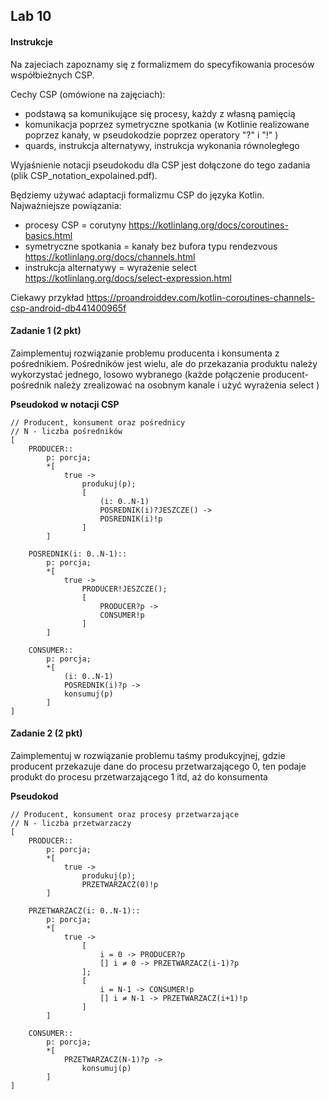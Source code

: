 ## Lab 10

#### Instrukcje
Na zajeciach zapoznamy się z formalizmem do specyfikowania procesów współbieżnych CSP.

Cechy CSP (omówione na zajęciach):
- podstawą sa komunikujące się procesy, każdy z własną pamięcią
- komunikacja poprzez  symetryczne spotkania (w Kotlinie realizowane poprzez  kanały, w pseudokodzie poprzez operatory "?" i "!" ) 
- quards, instrukcja alternatywy, instrukcja wykonania równoległego

Wyjaśnienie notacji pseudokodu dla CSP jest  dołączone do tego  zadania (plik CSP_notation_expolained.pdf).

Będziemy używać adaptacji formalizmu CSP do języka Kotlin.
Najważniejsze powiązania:
- procesy CSP = corutyny https://kotlinlang.org/docs/coroutines-basics.html
- symetryczne spotkania = kanały bez bufora  typu rendezvous  https://kotlinlang.org/docs/channels.html
- instrukcja alternatywy = wyrażenie select https://kotlinlang.org/docs/select-expression.html

Ciekawy przykład  https://proandroiddev.com/kotlin-coroutines-channels-csp-android-db441400965f 

#### Zadanie 1 (2 pkt)
Zaimplementuj  rozwiązanie problemu producenta i konsumenta z pośrednikiem. Pośredników jest wielu, ale do przekazania produktu należy wykorzystać jednego, losowo wybranego (każde połączenie producent-pośrednik należy zrealizować na osobnym kanale i użyć wyrażenia  select )

**Pseudokod  w notacji CSP**

```csp
// Producent, konsument oraz pośrednicy
// N - liczba pośredników
[ 
    PRODUCER:: 
        p: porcja;
        *[
            true -> 
                produkuj(p);
                [
                    (i: 0..N-1) 
                    POSREDNIK(i)?JESZCZE() -> 
                    POSREDNIK(i)!p
                ]
        ]

    POSREDNIK(i: 0..N-1):: 
        p: porcja;
        *[
            true -> 
                PRODUCER!JESZCZE();
                [
                    PRODUCER?p -> 
                    CONSUMER!p
                ]
        ]

    CONSUMER:: 
        p: porcja;
        *[
            (i: 0..N-1) 
            POSREDNIK(i)?p -> 
            konsumuj(p)
        ]
]
```

#### Zadanie 2 (2 pkt)

Zaimplementuj w rozwiąza​nie problemu  taśmy produkcyjnej, gdzie producent przekazuje dane do procesu przetwarzającego 0, ten podaje produkt do procesu przetwarzającego 1  itd, aż do konsumenta

**Pseudokod**

```csp
// Producent, konsument oraz procesy przetwarzające
// N - liczba przetwarzaczy
[
    PRODUCER:: 
        p: porcja;
        *[
            true -> 
                produkuj(p); 
                PRZETWARZACZ(0)!p
        ]

    PRZETWARZACZ(i: 0..N-1):: 
        p: porcja;
        *[
            true -> 
                [
                    i = 0 -> PRODUCER?p
                    [] i ≠ 0 -> PRZETWARZACZ(i-1)?p
                ];
                [
                    i = N-1 -> CONSUMER!p
                    [] i ≠ N-1 -> PRZETWARZACZ(i+1)!p
                ]
        ]

    CONSUMER:: 
        p: porcja;
        *[
            PRZETWARZACZ(N-1)?p -> 
                konsumuj(p)
        ]
]
```